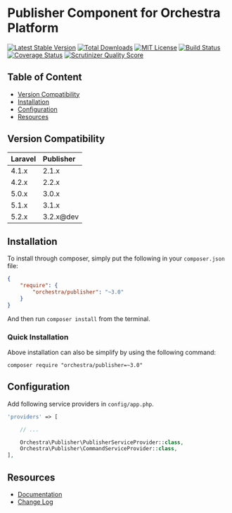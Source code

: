 Publisher Component for Orchestra Platform
==============

[![Latest Stable Version](https://img.shields.io/github/release/orchestral/publisher.svg?style=flat-square)](https://packagist.org/packages/orchestra/publisher)
[![Total Downloads](https://img.shields.io/packagist/dt/orchestra/publisher.svg?style=flat-square)](https://packagist.org/packages/orchestra/publisher)
[![MIT License](https://img.shields.io/packagist/l/orchestra/publisher.svg?style=flat-square)](https://packagist.org/packages/orchestra/publisher)
[![Build Status](https://img.shields.io/travis/orchestral/publisher/3.2.svg?style=flat-square)](https://travis-ci.org/orchestral/publisher)
[![Coverage Status](https://img.shields.io/coveralls/orchestral/publisher/3.2.svg?style=flat-square)](https://coveralls.io/r/orchestral/publisher?branch=3.2)
[![Scrutinizer Quality Score](https://img.shields.io/scrutinizer/g/orchestral/publisher/3.2.svg?style=flat-square)](https://scrutinizer-ci.com/g/orchestral/publisher/)

## Table of Content

* [Version Compatibility](#version-compatibility)
* [Installation](#installation)
* [Configuration](#configuration)
* [Resources](#resources)

## Version Compatibility

Laravel    | Publisher
:----------|:----------
 4.1.x     | 2.1.x
 4.2.x     | 2.2.x
 5.0.x     | 3.0.x
 5.1.x     | 3.1.x
 5.2.x     | 3.2.x@dev

## Installation

To install through composer, simply put the following in your `composer.json` file:

```json
{
	"require": {
		"orchestra/publisher": "~3.0"
	}
}
```

And then run `composer install` from the terminal.

### Quick Installation

Above installation can also be simplify by using the following command:

    composer require "orchestra/publisher=~3.0"

## Configuration

Add following service providers in `config/app.php`.

```php
'providers' => [

	// ...

	Orchestra\Publisher\PublisherServiceProvider::class,
    Orchestra\Publisher\CommandServiceProvider::class,
],
```

## Resources

* [Documentation](http://orchestraplatform.com/docs/latest/components/publisher)
* [Change Log](http://orchestraplatform.com/docs/latest/components/publisher/changes#v3-1)
